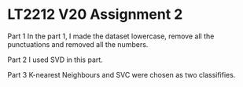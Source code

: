 # LT2212 V20 Assignment 2

Part 1
In the part 1, I made the dataset lowercase, remove all the punctuations and removed all the numbers.

Part 2
I used SVD in this part.

Part 3
K-nearest Neighbours and SVC were chosen as two classififies.
